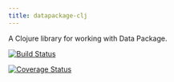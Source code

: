 ```yaml
---
title: datapackage-clj
---
```


A Clojure library for working with Data Package.

[![Build Status](https://travis-ci.org/frictionlessdata/datapackage-clj.svg?branch=master)](https://travis-ci.org/frictionlessdata/datapackage-clj)

[![Coverage Status](https://coveralls.io/repos/github/frictionlessdata/datapackage-clj/badge.svg?branch=master)](https://coveralls.io/github/frictionlessdata/datapackage-clj?branch=master)
